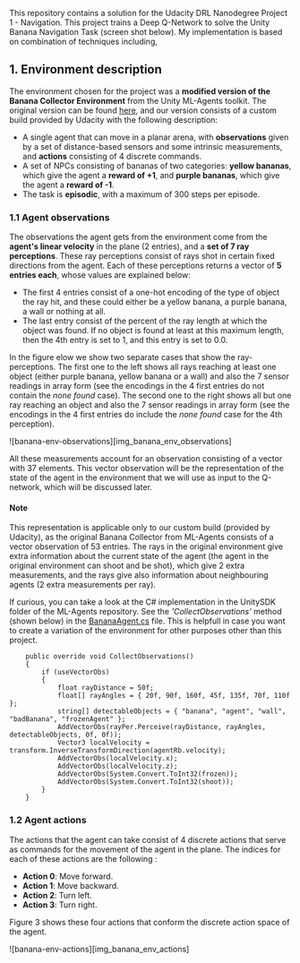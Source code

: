 This repository contains a solution for the Udacity DRL Nanodegree Project 1 - Navigation. This project trains a Deep Q-Network to solve the Unity Banana Navigation Task (screen shot below).
My implementation is based on combination of techniques including, 

## 1. Environment description

The environment chosen for the project was a **modified version of the Banana 
Collector Environment** from the Unity ML-Agents toolkit. The original version
can be found [here](https://github.com/Unity-Technologies/ml-agents/blob/master/docs/Learning-Environment-Examples.md#banana-collector),
and our version consists of a custom build provided by Udacity with the following
description:

* A single agent that can move in a planar arena, with **observations** given by
  a set of distance-based sensors and some intrinsic measurements, and **actions** 
  consisting of 4 discrete commands.
* A set of NPCs consisting of bananas of two categories: **yellow bananas**, which give the
  agent a **reward of +1**, and **purple bananas**, which give the agent a **reward of -1**.
* The task is **episodic**, with a maximum of 300 steps per episode.

### 1.1 Agent observations

The observations the agent gets from the environment come from the **agent's linear velocity**
in the plane (2 entries), and a **set of 7 ray perceptions**. These ray perceptions consist 
of rays shot in certain fixed directions from the agent. Each of these perceptions 
returns a vector of **5 entries each**, whose values are explained below:

* The first 4 entries consist of a one-hot encoding of the type of object the ray hit, and
  these could either be a yellow banana, a purple banana, a wall or nothing at all.
* The last entry consist of the percent of the ray length at which the object was found. If
  no object is found at least at this maximum length, then the 4th entry is set to 1, and this
  entry is set to 0.0.

In the figure elow we show two separate cases that show the ray-perceptions. The first one
to the left shows all rays reaching at least one object (either purple banana, yellow
banana or a wall) and also the 7 sensor readings in array form (see the encodings in the
4 first entries do not contain the *none found* case). The second one to the right
shows all but one ray reaching an object and also the 7 sensor readings in array form (see
the encodings in the 4 first entries do include the *none found* case for the 4th perception).

![banana-env-observations][img_banana_env_observations]

All these measurements account for an observation consisting of a vector with
37 elements. This vector observation will be the representation of the state of 
the agent in the environment that we will use as input to the Q-network, which
will be discussed later.

#### **Note**

This representation is applicable only to our custom build (provided
by Udacity), as the original Banana Collector from ML-Agents consists of a vector
observation of 53 entries. The rays in the original environment give extra information
about the current state of the agent (the agent in the original environment can shoot and 
be shot), which give 2 extra measurements, and the rays give also information about 
neighbouring agents (2 extra measurements per ray).

If curious, you can take a look at the C# implementation in the UnitySDK folder
of the ML-Agents repository. See the *'CollectObservations'* method (shown below) 
in the [BananaAgent.cs](https://github.com/Unity-Technologies/ml-agents/blob/37d139af636e4a2351751fbf0f2fca5a9ed7457f/UnitySDK/Assets/ML-Agents/Examples/BananaCollectors/Scripts/BananaAgent.cs#L44)
file. This is helpfull in case you want to create a variation of the environment
for other purposes other than this project.

```Csharp
    public override void CollectObservations()
    {
        if (useVectorObs)
        {
            float rayDistance = 50f;
            float[] rayAngles = { 20f, 90f, 160f, 45f, 135f, 70f, 110f };
            string[] detectableObjects = { "banana", "agent", "wall", "badBanana", "frozenAgent" };
            AddVectorObs(rayPer.Perceive(rayDistance, rayAngles, detectableObjects, 0f, 0f));
            Vector3 localVelocity = transform.InverseTransformDirection(agentRb.velocity);
            AddVectorObs(localVelocity.x);
            AddVectorObs(localVelocity.z);
            AddVectorObs(System.Convert.ToInt32(frozen));
            AddVectorObs(System.Convert.ToInt32(shoot));
        }
    }
```

### 1.2 Agent actions

The actions that the agent can take consist of 4 discrete actions that serve as
commands for the movement of the agent in the plane. The indices for each of these
actions are the following :

* **Action 0**: Move forward.
* **Action 1**: Move backward.
* **Action 2**: Turn left.
* **Action 3**: Turn right.

Figure 3 shows these four actions that conform the discrete action space of the
agent.

![banana-env-actions][img_banana_env_actions]

